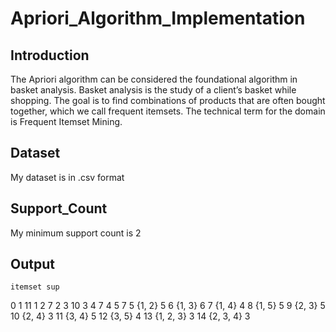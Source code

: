 # Apriori_Algorithm_Implementation
## Introduction 
The Apriori algorithm can be considered the foundational algorithm in basket analysis. Basket analysis is the study of a client’s basket while shopping.
The goal is to find combinations of products that are often bought together, which we call frequent itemsets. The technical term for the domain is Frequent Itemset Mining.
## Dataset
My dataset is in .csv format
## Support_Count
My minimum support count is 2
## Output 
	itemset	sup
0	1	11
1	2	7
2	3	10
3	4	7
4	5	7
5	{1, 2}	5
6	{1, 3}	6
7	{1, 4}	4
8	{1, 5}	5
9	{2, 3}	5
10	{2, 4}	3
11	{3, 4}	5
12	{3, 5}	4
13	{1, 2, 3}	3
14	{2, 3, 4}	3


